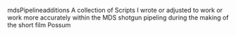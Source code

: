 mdsPipelineadditions
A collection of Scripts I wrote or adjusted to work or work more accurately within the MDS shotgun pipeling
during the making of the short film Possum
